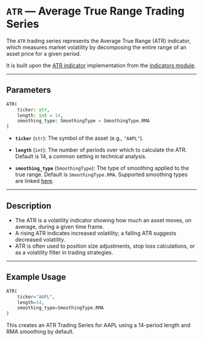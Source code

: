 
# `ATR` — Average True Range Trading Series

The `ATR` trading series represents the Average True Range (ATR) indicator, which measures market volatility by decomposing the entire range of an asset price for a given period.

It is built upon the [ATR indicator](../../../../trading_strategy_tester/indicators/volatility/atr.py) implementation from the [indicators module](../indicators.md).

---

## Parameters

```python
ATR(
    ticker: str,
    length: int = 14,
    smoothing_type: SmoothingType = SmoothingType.RMA
)
```

- **`ticker`** (`str`): The symbol of the asset (e.g., `"AAPL"`).

- **`length`** (`int`): The number of periods over which to calculate the ATR. Default is 14, a common setting in technical analysis.

- **`smoothing_type`** (`SmoothingType`): The type of smoothing applied to the true range. Default is `SmoothingType.RMA`. Supported smoothing types are linked [here](../enums/smoothing.md).

---

## Description

- The ATR is a volatility indicator showing how much an asset moves, on average, during a given time frame.
- A rising ATR indicates increased volatility; a falling ATR suggests decreased volatility.
- ATR is often used to position size adjustments, stop loss calculations, or as a volatility filter in trading strategies.

---

## Example Usage

```python
ATR(
    ticker="AAPL",
    length=14,
    smoothing_type=SmoothingType.RMA
)
```

This creates an ATR Trading Series for AAPL using a 14-period length and RMA smoothing by default.
